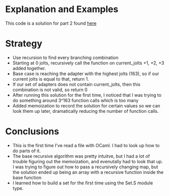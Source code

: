 # Explanation and Examples
This code is a solution for part 2 found [here](https://adventofcode.com/2020/day/10)

# Strategy

* Use recursion to find every branching combination
* Starting at 0 jolts, recursively call the function on current_jolts +1, +2, +3 added together.
* Base case is reaching the adapter with the highest jolts (163), so if our current jolts is equal to that, return 1.
* If our set of adapters does not contain current_jolts, then this combination is not valid, so return 0
* After running this solution for the first time, I noticed that I was trying to do something around 3^163 function calls which is too many
* Added memoization to record the solution for certain values so we can look them up later, dramatically reducing the number of function calls.

# Conclusions

* This is the first time I've read a file with OCaml. I had to look up how to do parts of it.
* The base recursive algorithm was pretty intuitve, but I had a lot of trouble figuring out the memoization, and evenutally had to look that up. 
I was trying to figure out how to pass a recursively changing map, but the solution ended up being an array with a recursive function inside the base function
* I learned how to build a set for the first time using the Set.S module type.
